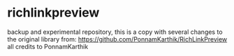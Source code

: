 # richlinkpreview
backup and experimental repository, this is a copy with several changes to the original library from: https://github.com/PonnamKarthik/RichLinkPreview all credits to PonnamKarthik
